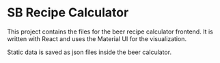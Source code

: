 # SB Recipe Calculator

This project contains the files for the beer recipe calculator frontend. It is written with React and uses the Material UI for the visualization.

Static data is saved as json files inside the beer calculator.

